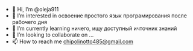 - 👋 Hi, I’m @oleja911
- 👀 I’m interested in  освоение простого язык програмирования  после рабочего дня
- 🌱 I’m currently learning  ничего, ищу доступный ичточник  знаний
- 💞️ I’m looking to collaborate on ...
- 📫 How to reach me  chipolinotto485@gmail.com

<!---
oleja911/oleja911 is a ✨ special ✨ repository because its `README.md` (this file) appears on your GitHub profile.
You can click the Preview link to take a look at your changes.
--->

